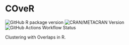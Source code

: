# COveR

![GitHub R package version](https://img.shields.io/github/r-package/v/neplex/cover)
![CRAN/METACRAN Version](https://img.shields.io/cran/v/COveR)
![GitHub Actions Workflow Status](https://img.shields.io/github/actions/workflow/status/neplex/cover/rworkflows.yml)

Clustering with Overlaps in R.
